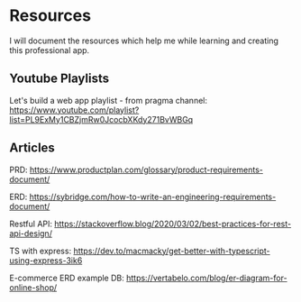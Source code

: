 # Resources

I will document the resources which help me while learning and creating this professional app.

## Youtube Playlists

Let's build a web app playlist - from pragma channel:
https://www.youtube.com/playlist?list=PL9ExMy1CBZjmRw0JcocbXKdy271BvWBGq

## Articles

PRD:
https://www.productplan.com/glossary/product-requirements-document/

ERD:
https://sybridge.com/how-to-write-an-engineering-requirements-document/

Restful API:
https://stackoverflow.blog/2020/03/02/best-practices-for-rest-api-design/

TS with express:
https://dev.to/macmacky/get-better-with-typescript-using-express-3ik6

E-commerce ERD example DB:
https://vertabelo.com/blog/er-diagram-for-online-shop/